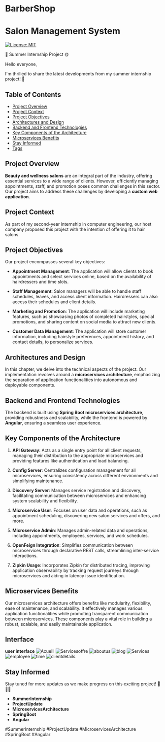 # BarberShop
# Salon Management System

[![License: MIT](https://img.shields.io/badge/License-MIT-yellow.svg)](https://opensource.org/licenses/MIT) 

🚀  Summer Internship Project  🌞

Hello everyone,

I'm thrilled to share the latest developments from my summer internship project! 🌟

## Table of Contents
- [Project Overview](#project-overview)
- [Project Context](#project-context)
- [Project Objectives](#project-objectives)
- [Architectures and Design](#architectures-and-design)
- [Backend and Frontend Technologies](#backend-and-frontend-technologies)
- [Key Components of the Architecture](#key-components-of-the-architecture)
- [Microservices Benefits](#microservices-benefits)
- [Stay Informed](#stay-informed)
- [Tags](#tags)

## Project Overview

**Beauty and wellness salons** are an integral part of the industry, offering essential services to a wide range of clients. However, efficiently managing appointments, staff, and promotion poses common challenges in this sector. Our project aims to address these challenges by developing a **custom web application**.

## Project Context

As part of my second-year internship in computer engineering, our host company proposed this project with the intention of offering it to hair salons.

## Project Objectives

Our project encompasses several key objectives:

- **Appointment Management**: The application will allow clients to book appointments and select services online, based on the availability of hairdressers and time slots.

- **Staff Management**: Salon managers will be able to handle staff schedules, leaves, and access client information. Hairdressers can also access their schedules and client details.

- **Marketing and Promotion**: The application will include marketing features, such as showcasing photos of completed hairstyles, special promotions, and sharing content on social media to attract new clients.

- **Customer Data Management**: The application will store customer information, including hairstyle preferences, appointment history, and contact details, to personalize services.

## Architectures and Design

In this chapter, we delve into the technical aspects of the project. Our implementation revolves around a **microservices architecture**, emphasizing the separation of application functionalities into autonomous and deployable components.

## Backend and Frontend Technologies

The backend is built using **Spring Boot microservices architecture**, providing robustness and scalability, while the frontend is powered by **Angular**, ensuring a seamless user experience.

## Key Components of the Architecture

1. **API Gateway**: Acts as a single entry point for all client requests, managing their distribution to the appropriate microservices and providing features like authentication and load balancing.

2. **Config Server**: Centralizes configuration management for all microservices, ensuring consistency across different environments and simplifying maintenance.

3. **Discovery Server**: Manages service registration and discovery, facilitating communication between microservices and enhancing system scalability and flexibility.

4. **Microservice User**: Focuses on user data and operations, such as appointment scheduling, discovering new salon services and offers, and more.

5. **Microservice Admin**: Manages admin-related data and operations, including appointments, employees, services, and work schedules.

6. **OpenFeign Integration**: Simplifies communication between microservices through declarative REST calls, streamlining inter-service interactions.

7. **Zipkin Usage**: Incorporates Zipkin for distributed tracing, improving application observability by tracking request journeys through microservices and aiding in latency issue identification.

## Microservices Benefits

Our microservices architecture offers benefits like modularity, flexibility, ease of maintenance, and scalability. It effectively manages various application functionalities while promoting transparent communication between microservices. These components play a vital role in building a robust, scalable, and easily maintainable application.

## Interface
**user interface**
![Acueill](https://github.com/Bouchnak-Maher/BarberShop/assets/94197705/125135be-fe12-4853-ba90-fc5270b92a0a)
![Servicesoffre](https://github.com/Bouchnak-Maher/BarberShop/assets/94197705/1c5f95cc-aa30-4e8b-9886-cb6b29600ade)
![aboutus](https://github.com/Bouchnak-Maher/BarberShop/assets/94197705/9ac276d0-acbc-4a45-bbf6-cdd7d96be5c5)
![blog](https://github.com/Bouchnak-Maher/BarberShop/assets/94197705/e82fe114-53fc-4d61-9217-a35adaf04a2c)
![Services](https://github.com/Bouchnak-Maher/BarberShop/assets/94197705/eae47a27-96e2-41e0-8256-9ede5be4e6f6)
![employee](https://github.com/Bouchnak-Maher/BarberShop/assets/94197705/6eddba6d-1ee4-45ec-b841-f60e70a31607)
![time](https://github.com/Bouchnak-Maher/BarberShop/assets/94197705/2900ae62-1412-4a0c-84e5-490b7d5977f3)
![clientdetails](https://github.com/Bouchnak-Maher/BarberShop/assets/94197705/6df182e6-1b02-43b3-a74d-ea6e57b58bbf)

## Stay Informed

Stay tuned for more updates as we make progress on this exciting project! 💪💼✨

- **SummerInternship**
- **ProjectUpdate**
- **MicroservicesArchitecture**
- **SpringBoot**
- **Angular**

#SummerInternship #ProjectUpdate #MicroservicesArchitecture #SpringBoot #Angular
